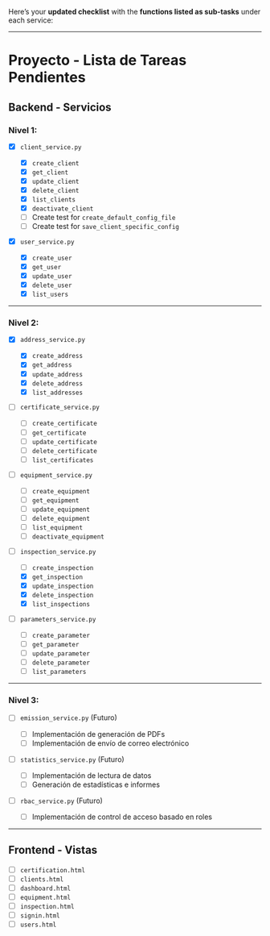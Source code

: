 Here’s your **updated checklist** with the **functions listed as sub-tasks** under each service:

---

# **Proyecto - Lista de Tareas Pendientes**

## **Backend - Servicios**

### **Nivel 1:**

- [x] `client_service.py`

  - [x] `create_client`
  - [x] `get_client`
  - [x] `update_client`
  - [x] `delete_client`
  - [x] `list_clients`
  - [x] `deactivate_client`
  - [ ] Create test for `create_default_config_file`
  - [ ] Create test for `save_client_specific_config`

- [x] `user_service.py`

  - [x] `create_user`
  - [x] `get_user`
  - [x] `update_user`
  - [x] `delete_user`
  - [x] `list_users`

---

### **Nivel 2:**

- [x] `address_service.py`

  - [x] `create_address`
  - [x] `get_address`
  - [x] `update_address`
  - [x] `delete_address`
  - [x] `list_addresses`

- [ ] `certificate_service.py`

  - [ ] `create_certificate`
  - [ ] `get_certificate`
  - [ ] `update_certificate`
  - [ ] `delete_certificate`
  - [ ] `list_certificates`

- [ ] `equipment_service.py`

  - [ ] `create_equipment`
  - [ ] `get_equipment`
  - [ ] `update_equipment`
  - [ ] `delete_equipment`
  - [ ] `list_equipment`
  - [ ] `deactivate_equipment`

- [ ] `inspection_service.py`

  - [ ] `create_inspection`
  - [x] `get_inspection`
  - [x] `update_inspection`
  - [x] `delete_inspection`
  - [x] `list_inspections`

- [ ] `parameters_service.py`

  - [ ] `create_parameter`
  - [ ] `get_parameter`
  - [ ] `update_parameter`
  - [ ] `delete_parameter`
  - [ ] `list_parameters`

---

### **Nivel 3:**

- [ ] `emission_service.py` (Futuro)

  - [ ] Implementación de generación de PDFs
  - [ ] Implementación de envío de correo electrónico

- [ ] `statistics_service.py` (Futuro)

  - [ ] Implementación de lectura de datos
  - [ ] Generación de estadísticas e informes

- [ ] `rbac_service.py` (Futuro)

  - [ ] Implementación de control de acceso basado en roles

---

## **Frontend - Vistas**

- [ ] `certification.html`
- [ ] `clients.html`
- [ ] `dashboard.html`
- [ ] `equipment.html`
- [ ] `inspection.html`
- [ ] `signin.html`
- [ ] `users.html`
